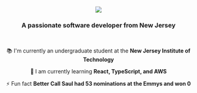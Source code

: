 

<h1 align="center">
    <img src="https://readme-typing-svg.herokuapp.com/?font=Righteous&size=35&center=true&vCenter=true&width=500&height=70&duration=4000&lines=Hi+There!+👋;+I'm+Daniel+Lobo!;" />
</h1>

<h3 align="center">A passionate software developer from New Jersey</h3>

<br/>

<div align="center">


 📚 I'm currently an undergraduate student at the **New Jersey Institute of Technology**
 
 🌱 I am currently learning **React, TypeScript, and AWS**

⚡ Fun fact **Better Call Saul had 53 nominations at the Emmys and won 0**

 </div>
